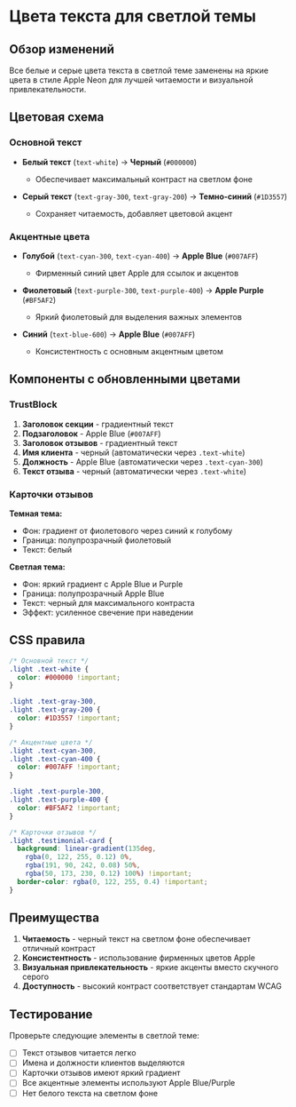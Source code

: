 # Цвета текста для светлой темы

## Обзор изменений

Все белые и серые цвета текста в светлой теме заменены на яркие цвета в стиле Apple Neon для лучшей читаемости и визуальной привлекательности.

## Цветовая схема

### Основной текст

- **Белый текст** (`text-white`) → **Черный** (`#000000`)
  - Обеспечивает максимальный контраст на светлом фоне
  
- **Серый текст** (`text-gray-300`, `text-gray-200`) → **Темно-синий** (`#1D3557`)
  - Сохраняет читаемость, добавляет цветовой акцент

### Акцентные цвета

- **Голубой** (`text-cyan-300`, `text-cyan-400`) → **Apple Blue** (`#007AFF`)
  - Фирменный синий цвет Apple для ссылок и акцентов
  
- **Фиолетовый** (`text-purple-300`, `text-purple-400`) → **Apple Purple** (`#BF5AF2`)
  - Яркий фиолетовый для выделения важных элементов

- **Синий** (`text-blue-600`) → **Apple Blue** (`#007AFF`)
  - Консистентность с основным акцентным цветом

## Компоненты с обновленными цветами

### TrustBlock

1. **Заголовок секции** - градиентный текст
2. **Подзаголовок** - Apple Blue (`#007AFF`)
3. **Заголовок отзывов** - градиентный текст
4. **Имя клиента** - черный (автоматически через `.text-white`)
5. **Должность** - Apple Blue (автоматически через `.text-cyan-300`)
6. **Текст отзыва** - черный (автоматически через `.text-white`)

### Карточки отзывов

**Темная тема:**
- Фон: градиент от фиолетового через синий к голубому
- Граница: полупрозрачный фиолетовый
- Текст: белый

**Светлая тема:**
- Фон: яркий градиент с Apple Blue и Purple
- Граница: полупрозрачный Apple Blue
- Текст: черный для максимального контраста
- Эффект: усиленное свечение при наведении

## CSS правила

```css
/* Основной текст */
.light .text-white {
  color: #000000 !important;
}

.light .text-gray-300,
.light .text-gray-200 {
  color: #1D3557 !important;
}

/* Акцентные цвета */
.light .text-cyan-300,
.light .text-cyan-400 {
  color: #007AFF !important;
}

.light .text-purple-300,
.light .text-purple-400 {
  color: #BF5AF2 !important;
}

/* Карточки отзывов */
.light .testimonial-card {
  background: linear-gradient(135deg, 
    rgba(0, 122, 255, 0.12) 0%, 
    rgba(191, 90, 242, 0.08) 50%, 
    rgba(50, 173, 230, 0.12) 100%) !important;
  border-color: rgba(0, 122, 255, 0.4) !important;
}
```

## Преимущества

1. **Читаемость** - черный текст на светлом фоне обеспечивает отличный контраст
2. **Консистентность** - использование фирменных цветов Apple
3. **Визуальная привлекательность** - яркие акценты вместо скучного серого
4. **Доступность** - высокий контраст соответствует стандартам WCAG

## Тестирование

Проверьте следующие элементы в светлой теме:
- [ ] Текст отзывов читается легко
- [ ] Имена и должности клиентов выделяются
- [ ] Карточки отзывов имеют яркий градиент
- [ ] Все акцентные элементы используют Apple Blue/Purple
- [ ] Нет белого текста на светлом фоне
